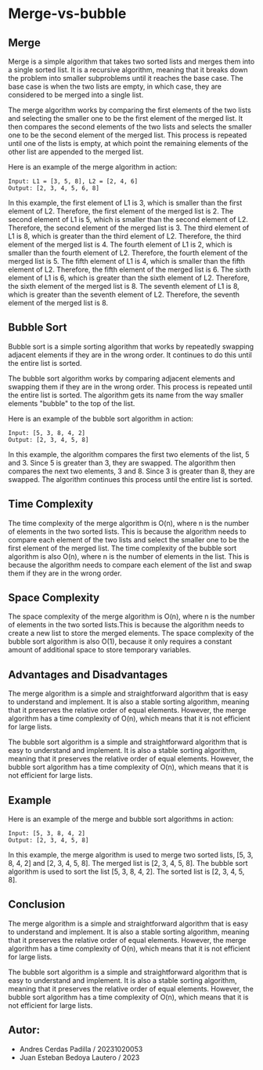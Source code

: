 # Merge-vs-bubble

## Merge

Merge is a simple algorithm that takes two sorted lists and merges them into a single sorted list. It is a recursive algorithm, meaning that it breaks down the problem into smaller subproblems until it reaches the base case. The base case is when the two lists are empty, in which case, they are considered to be merged into a single list.

The merge algorithm works by comparing the first elements of the two lists and selecting the smaller one to be the first element of the merged list. It then compares the second elements of the two lists and selects the smaller one to be the second element of the merged list. This process is repeated until one of the lists is empty, at which point the remaining elements of the other list are appended to the merged list.

Here is an example of the merge algorithm in action:

```
Input: L1 = [3, 5, 8], L2 = [2, 4, 6]
Output: [2, 3, 4, 5, 6, 8]
```

In this example, the first element of L1 is 3, which is smaller than the first element of L2. Therefore, the first element of the merged list is 2. The second element of L1 is 5, which is smaller than the second element of L2. Therefore, the second element of the merged list is 3. The third element of L1 is 8, which is greater than the third element of L2. Therefore, the third element of the merged list is 4. The fourth element of L1 is 2, which is smaller than the fourth element of L2. Therefore, the fourth element of the merged list is 5. The fifth element of L1 is 4, which is smaller than the fifth element of L2. Therefore, the fifth element of the merged list is 6. The sixth element of L1 is 6, which is greater than the sixth element of L2. Therefore, the sixth element of the merged list is 8. The seventh element of L1 is 8, which is greater than the seventh element of L2. Therefore, the seventh element of the merged list is 8.

## Bubble Sort

Bubble sort is a simple sorting algorithm that works by repeatedly swapping adjacent elements if they are in the wrong order. It continues to do this until the entire list is sorted.

The bubble sort algorithm works by comparing adjacent elements and swapping them if they are in the wrong order. This process is repeated until the entire list is sorted. The algorithm gets its name from the way smaller elements "bubble" to the top of the list.

Here is an example of the bubble sort algorithm in action:

```
Input: [5, 3, 8, 4, 2]
Output: [2, 3, 4, 5, 8]
```

In this example, the algorithm compares the first two elements of the list, 5 and 3. Since 5 is greater than 3, they are swapped. The algorithm then compares the next two elements, 3 and 8. Since 3 is greater than 8, they are swapped. The algorithm continues this process until the entire list is sorted.

## Time Complexity

The time complexity of the merge algorithm is O(n), where n is the number of elements in the two sorted lists. This is because the algorithm needs to compare each element of the two lists and select the smaller one to be the first element of the merged list. The time complexity of the bubble sort algorithm is also O(n), where n is the number of elements in the list. This is because the algorithm needs to compare each element of the list and swap them if they are in the wrong order.

## Space Complexity

The space complexity of the merge algorithm is O(n), where n is the number of elements in the two sorted lists.This is because the algorithm needs to create a new list to store the merged elements. The space complexity of the bubble sort algorithm is also O(1), because it only requires a constant amount of additional space to store temporary variables.

## Advantages and Disadvantages

The merge algorithm is a simple and straightforward algorithm that is easy to understand and implement. It is also a stable sorting algorithm, meaning that it preserves the relative order of equal elements. However, the merge algorithm has a time complexity of O(n), which means that it is not efficient for large lists.

The bubble sort algorithm is a simple and straightforward algorithm that is easy to understand and implement. It is also a stable sorting algorithm, meaning that it preserves the relative order of equal elements. However, the bubble sort algorithm has a time complexity of O(n), which means that it is not efficient for large lists.

## Example

Here is an example of the merge and bubble sort algorithms in action:

```
Input: [5, 3, 8, 4, 2]
Output: [2, 3, 4, 5, 8]

```

In this example, the merge algorithm is used to merge two sorted lists, [5, 3, 8, 4, 2] and [2, 3, 4, 5, 8]. The merged list is [2, 3, 4, 5, 8]. The bubble sort algorithm is used to sort the list [5, 3, 8, 4, 2]. The sorted list is [2, 3, 4, 5, 8].

## Conclusion

The merge algorithm is a simple and straightforward algorithm that is easy to understand and implement. It is also a stable sorting algorithm, meaning that it preserves the relative order of equal elements. However, the merge algorithm has a time complexity of O(n), which means that it is not efficient for large lists.

The bubble sort algorithm is a simple and straightforward algorithm that is easy to understand and implement. It is also a stable sorting algorithm, meaning that it preserves the relative order of equal elements. However, the bubble sort algorithm has a time complexity of O(n), which means that it is not efficient for large lists.     

## Autor:
- Andres Cerdas Padilla  / 20231020053
- Juan Esteban Bedoya Lautero / 2023